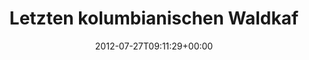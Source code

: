 ---
retweeted: false
source: <a href="http://twitter.com" rel="nofollow">Twitter Web Client</a>
entities:
  hashtags: []
  symbols: []
  user_mentions: []
  urls: []
display_text_range:
- '0'
- '104'
favorite_count: '1'
id_str: '228779630381920256'
truncated: false
retweet_count: '0'
id: '228779630381920256'
created_at: Fri Jul 27 09:11:29 +0000 2012
favorited: false
full_text: Letzten kolumbianischen Waldkaffee durch das Sieb geschossen. Heute also
  kleiner Roundtrip zur Rösterei.
lang: de
tags:
- pesos:twitter
date: '2012-07-27T09:11:29+00:00'
src: https://twitter.com/bascht/status/228779630381920256
original_url: https://twitter.com/bascht/status/228779630381920256
type: twitter_tweet
text: Letzten kolumbianischen Waldkaffee durch das Sieb geschossen. Heute also kleiner
  Roundtrip zur Rösterei.
title: Letzten kolumbianischen Waldkaf

---